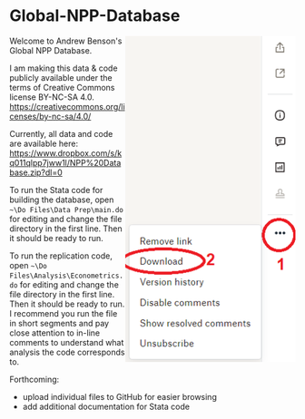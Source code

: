 # Global-NPP-Database
<img src="https://raw.githubusercontent.com/a-g-benson/Global-NPP-Database/main/dropbox_download.png" align="right" width="300px"/>
Welcome to Andrew Benson's Global NPP Database.

I am making this data & code publicly available under the terms of Creative Commons license BY-NC-SA 4.0.
https://creativecommons.org/licenses/by-nc-sa/4.0/

Currently, all data and code are available here: https://www.dropbox.com/s/kq011qlpp7jww1l/NPP%20Database.zip?dl=0

To run the Stata code for building the database, open `~\Do Files\Data Prep\main.do` for editing and change the file directory in the first line. Then it should be ready to run.

To run the replication code, open `~\Do Files\Analysis\Econometrics.do` for editing and change the file directory in the first line. Then it should be ready to run. I recommend you run the file in short segments and pay close attention to in-line comments to understand what analysis the code corresponds to.

Forthcoming:
- upload individual files to GitHub for easier browsing
- add additional documentation for Stata code
